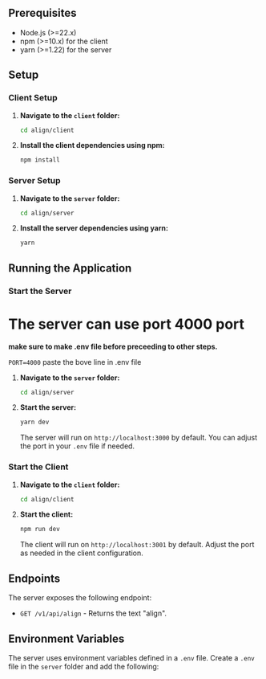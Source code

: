
## Prerequisites

- Node.js (>=22.x)
- npm (>=10.x) for the client
- yarn (>=1.22) for the server

## Setup

### Client Setup

1. **Navigate to the `client` folder:**

    ```bash
    cd align/client
    ```

2. **Install the client dependencies using npm:**

    ```bash
    npm install
    ```

### Server Setup

1. **Navigate to the `server` folder:**

    ```bash
    cd align/server
    ```

2. **Install the server dependencies using yarn:**

    ```bash
    yarn
    ```

## Running the Application

### Start the Server

# The server can use port 4000 port

**make sure to make .env file before preceeding to other steps.**

``PORT=4000``
paste the bove line in .env file



1. **Navigate to the `server` folder:**

    ```bash
    cd align/server
    ```

2. **Start the server:**

    ```bash
    yarn dev
    ```

   The server will run on `http://localhost:3000` by default. You can adjust the port in your `.env` file if needed.

### Start the Client

1. **Navigate to the `client` folder:**

    ```bash
    cd align/client
    ```

2. **Start the client:**

    ```bash
    npm run dev
    ```

   The client will run on `http://localhost:3001` by default. Adjust the port as needed in the client configuration.

## Endpoints

The server exposes the following endpoint:

- `GET /v1/api/align` - Returns the text "align".

## Environment Variables

The server uses environment variables defined in a `.env` file. Create a `.env` file in the `server` folder and add the following:

